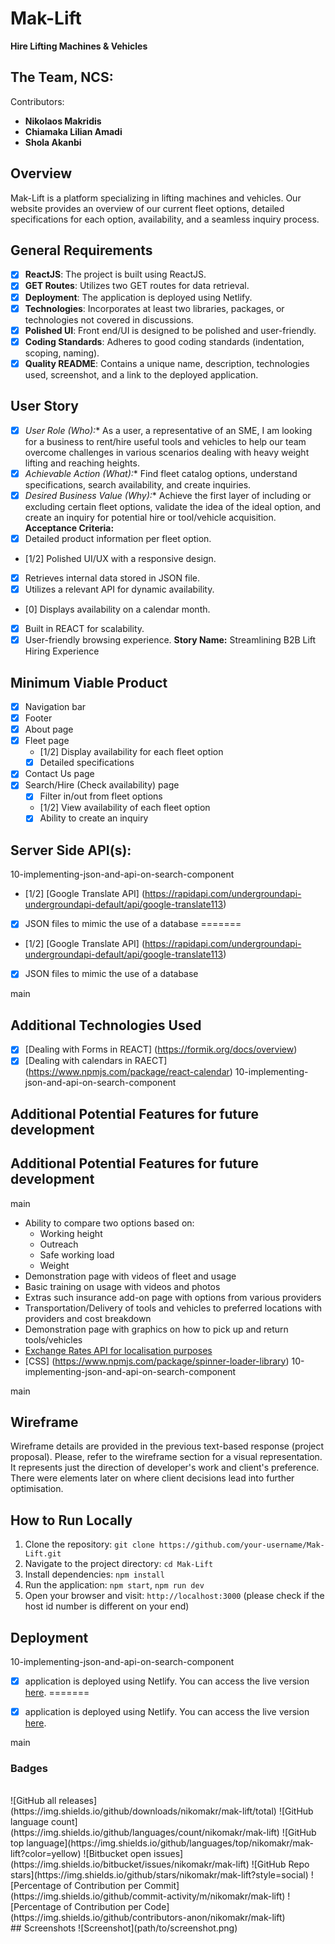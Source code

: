 # Mak-Lift
**Hire Lifting Machines & Vehicles**
## The Team, NCS:
Contributors:
- **Nikolaos Makridis**
- **Chiamaka Lilian Amadi**
- **Shola Akanbi**
## Overview
Mak-Lift is a platform specializing in lifting machines and vehicles. Our website provides an overview of our current fleet options, detailed specifications for each option, availability, and a seamless inquiry process.
## General Requirements
- [x] **ReactJS**: The project is built using ReactJS.
- [x] **GET Routes**: Utilizes two GET routes for data retrieval.
- [x] **Deployment**: The application is deployed using Netlify.
- [x] **Technologies**: Incorporates at least two libraries, packages, or technologies not covered in discussions.
- [x] **Polished UI**: Front end/UI is designed to be polished and user-friendly.
- [x] **Coding Standards**: Adheres to good coding standards (indentation, scoping, naming).
- [x] **Quality README**: Contains a unique name, description, technologies used, screenshot, and a link to the deployed application.
## User Story
- [x] *User Role (Who):** As a user, a representative of an SME, I am looking for a business to rent/hire useful tools and vehicles to help our team overcome challenges in various scenarios dealing with heavy weight lifting and reaching heights.
- [x] *Achievable Action (What):** Find fleet catalog options, understand specifications, search availability, and create inquiries.
- [x] *Desired Business Value (Why):** Achieve the first layer of including or excluding certain fleet options, validate the idea of the ideal option, and create an inquiry for potential hire or tool/vehicle acquisition.
**Acceptance Criteria:**
- [x] Detailed product information per fleet option.
- [1/2] Polished UI/UX with a responsive design.
- [x] Retrieves internal data stored in JSON file.
- [x] Utilizes a relevant API for dynamic availability.
- [0] Displays availability on a calendar month.
- [x] Built in REACT for scalability.
- [x] User-friendly browsing experience.
**Story Name:**
Streamlining B2B Lift Hiring Experience
## Minimum Viable Product
- [x] Navigation bar
- [x] Footer
- [x] About page
- [x] Fleet page
  - [1/2] Display availability for each fleet option
  - [x] Detailed specifications
- [x] Contact Us page
- [x] Search/Hire (Check availability) page
  - [x] Filter in/out from fleet options
  - [1/2] View availability of each fleet option
  - [x] Ability to create an inquiry
## Server Side API(s):
10-implementing-json-and-api-on-search-component
- [1/2] [Google Translate API] (https://rapidapi.com/undergroundapi-undergroundapi-default/api/google-translate113)
- [x] JSON files to mimic the use of a database
=======

- [1/2] [Google Translate API] (https://rapidapi.com/undergroundapi-undergroundapi-default/api/google-translate113)
- [x] JSON files to mimic the use of a database

main
## Additional Technologies Used
- [x] [Dealing with Forms in REACT] (https://formik.org/docs/overview)
- [X] [Dealing with calendars in RAECT] (https://www.npmjs.com/package/react-calendar)
10-implementing-json-and-api-on-search-component
## Additional Potential Features for future development

## Additional Potential Features for future development
main
- Ability to compare two options based on:
  - Working height
  - Outreach
  - Safe working load
  - Weight
- Demonstration page with videos of fleet and usage
- Basic training on usage with videos and photos
- Extras such insurance add-on page with options from various providers
- Transportation/Delivery of tools and vehicles to preferred locations with providers and cost breakdown
- Demonstration page with graphics on how to pick up and return tools/vehicles
- [Exchange Rates API for localisation purposes](https://rapidapi.com/principalapis/api/currency-conversion-and-exchange-rates/)
- [CSS] (https://www.npmjs.com/package/spinner-loader-library)
10-implementing-json-and-api-on-search-component

  
 main
## Wireframe
Wireframe details are provided in the previous text-based response (project proposal). Please, refer to the wireframe section for a visual representation. It represents just the direction of developer's work and client's preference. There were elements later on where client decisions lead into further optimisation.
## How to Run Locally
1. Clone the repository: `git clone https://github.com/your-username/Mak-Lift.git`
2. Navigate to the project directory: `cd Mak-Lift`
3. Install dependencies: `npm install`
4. Run the application: `npm start`, `npm run dev`
5. Open your browser and visit: `http://localhost:3000` (please check if the host id number is different on your end)
## Deployment
 10-implementing-json-and-api-on-search-component
- [x]  application is deployed using Netlify. You can access the live version [here](https://your-netlify-deployment-url).
=======

- [x]  application is deployed using Netlify. You can access the live version [here](https://your-netlify-deployment-url).

 main
### Badges
<br>
![GitHub all releases](https://img.shields.io/github/downloads/nikomakr/mak-lift/total)
![GitHub language count](https://img.shields.io/github/languages/count/nikomakr/mak-lift)
![GitHub top language](https://img.shields.io/github/languages/top/nikomakr/mak-lift?color=yellow)
![Bitbucket open issues](https://img.shields.io/bitbucket/issues/nikomakr/mak-lift)
![GitHub Repo stars](https://img.shields.io/github/stars/nikomakr/mak-lift?style=social)
![Percentage of Contribution per Commit](https://img.shields.io/github/commit-activity/m/nikomakr/mak-lift)
![Percentage of Contribution per Code](https://img.shields.io/github/contributors-anon/nikomakr/mak-lift)
<br>
## Screenshots
![Screenshot](path/to/screenshot.png)